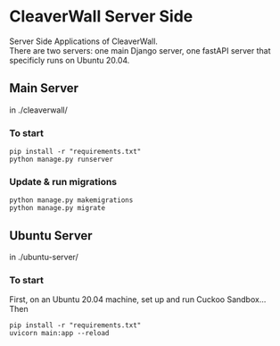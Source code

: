 # CleaverWall Server Side

Server Side Applications of CleaverWall. \
There are two servers: one main Django server, one fastAPI server that specificly runs on Ubuntu 20.04.

## Main Server
in ./cleaverwall/

### To start
```
pip install -r "requirements.txt"
python manage.py runserver
```

### Update & run migrations
```
python manage.py makemigrations
python manage.py migrate
```

## Ubuntu Server

in ./ubuntu-server/

### To start

First, on an Ubuntu 20.04 machine, set up and run Cuckoo Sandbox...\
Then
```
pip install -r "requirements.txt"
uvicorn main:app --reload
```
